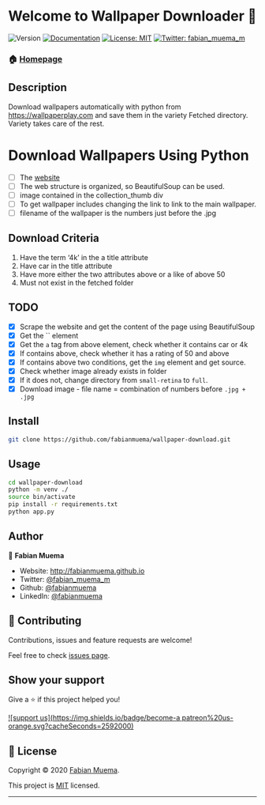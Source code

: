 # Welcome to Wallpaper Downloader 👋
![Version](https://img.shields.io/badge/version-1.0.0-blue.svg?cacheSeconds=2592000)
[![Documentation](https://img.shields.io/badge/documentation-yes-brightgreen.svg)](https://github.com/fabianmuema/wallpaper-download/blob/master/README.md)
[![License: MIT](https://img.shields.io/badge/License-MIT-yellow.svg)](https://github.com/fabianmuema/wallpaper-download/blob/master/LICENSE)
[![Twitter: fabian\_muema\_m](https://img.shields.io/twitter/follow/fabian\_muema\_m.svg?style=social)](https://twitter.com/fabian\_muema\_m)

### 🏠 [Homepage]()

## Description

Download wallpapers automatically with python from https://wallpaperplay.com and save them in the variety Fetched directory. Variety takes care of the rest.

# Download Wallpapers Using Python

- [ ] The [website]([https://wallpaperplay.com/)
- [ ] The web structure is organized, so BeautifulSoup can be used.
- [ ] image contained in the collection_thumb div
- [ ] To get wallpaper includes changing the link to link to the main wallpaper.
- [ ] filename of the wallpaper is the numbers just before the .jpg

## Download Criteria

1. Have the term ‘4k’ in the a title attribute
2. Have car in the title attribute
3. Have more either the two attributes above or a like of above 50
4. Must not exist in the fetched folder

## TODO

- [x] Scrape the website and get the content of the page using BeautifulSoup
- [x] Get the `` element 
- [x] Get the `a` tag from above element, check whether it contains car or 4k
- [x] If contains above, check whether it has a rating of 50 and above
- [x] If contains above two conditions, get the `img` element and get source.
- [x] Check whether image already exists in folder
- [x] If it does not, change directory from `small-retina` to `full`.
- [x] Download image - file name = combination of numbers before `.jpg + .jpg`

## Install

```sh
git clone https://github.com/fabianmuema/wallpaper-download.git
```

## Usage

```sh
cd wallpaper-download
python -m venv ./
source bin/activate
pip install -r requirements.txt
python app.py
```

## Author

👤 **Fabian Muema**

* Website: http://fabianmuema.github.io
* Twitter: [@fabian\_muema\_m](https://twitter.com/fabian\_muema\_m)
* Github: [@fabianmuema](https://github.com/fabianmuema)
* LinkedIn: [@fabianmuema](https://linkedin.com/in/fabianmuema)

## 🤝 Contributing

Contributions, issues and feature requests are welcome!

Feel free to check [issues page](https://github.com/fabianmuema/wallpaper-download/issues). 

## Show your support

Give a ⭐️ if this project helped you!

[![support us](https://img.shields.io/badge/become-a patreon%20us-orange.svg?cacheSeconds=2592000)](https://www.patreon.com/fabianmuema)


## 📝 License

Copyright © 2020 [Fabian Muema](https://github.com/fabianmuema).

This project is [MIT](https://github.com/fabianmuema/wallpaper-download/blob/master/LICENSE) licensed.

***
